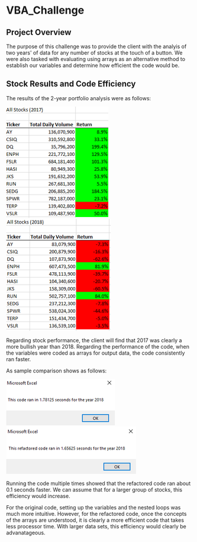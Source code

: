 # VBA_Challenge
## Project Overview
The purpose of this challenge was to provide the client with the analyis of two years' of data for any number of stocks at the touch of a button.  We were also tasked with evaluating using arrays as an alternative method to establish our variables and determine how efficient the code would be.
## Stock Results and Code Efficiency
The results of the 2-year portfolio analysis were as follows:

![image-name](2017_Returns.PNG) 
![image-name](2018_Returns.PNG) 

Regarding stock performance, the client will find that 2017 was clearly a more bullish year than 2018.
Regarding the performance of the code, when the variables were coded as arrays for output data, the code consistently ran faster.  

As sample comparison shows as follows:

![image-name](Code1.PNG) 
![image-name](Refactored1.PNG)

Running the code multiple times showed that the refactored code ran about 0.1 seconds faster.  We can assume that for a larger group of stocks, this efficiency would increase.  

For the original code, setting up the variables and the nested loops was much more intuitive. 
However, for the refactored code, once the concepts of the arrays are understood, it is clearly a more efficient code that takes less processor time.  With larger data sets, this efficiency would clearly be advanatageous.
